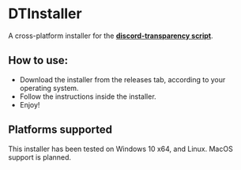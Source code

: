 ﻿# DTInstaller
A cross-platform installer for the **[discord-transparency script](https://github.com/MWR1/discord-transparency)**.

## How to use:
- Download the installer from the releases tab, according to your operating system.
- Follow the instructions inside the installer.
- Enjoy!

## Platforms supported
This installer has been tested on Windows 10 x64, and Linux. MacOS support is planned.





